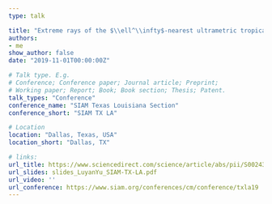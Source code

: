 ```yaml
---
type: talk

title: "Extreme rays of the $\\ell^\\infty$-nearest ultrametric tropical polytope"
authors:
- me
show_author: false
date: "2019-11-01T00:00:00Z"

# Talk type. E.g.
# Conference; Conference paper; Journal article; Preprint;
# Working paper; Report; Book; Book section; Thesis; Patent.
talk_types: "Conference"
conference_name: "SIAM Texas Louisiana Section"
conference_short: "SIAM TX LA"

# Location
location: "Dallas, Texas, USA"
location_short: "Dallas, TX"

# links:
url_title: https://www.sciencedirect.com/science/article/abs/pii/S0024379519304665
url_slides: slides_LuyanYu_SIAM-TX-LA.pdf
url_video: ''
url_conference: https://www.siam.org/conferences/cm/conference/txla19
---
```

